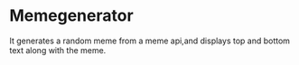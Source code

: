 # Memegenerator
It generates a random meme from a meme api,and displays top and bottom text along with the meme.
